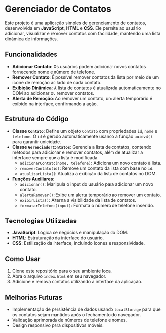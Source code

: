 # Gerenciador de Contatos

Este projeto é uma aplicação simples de gerenciamento de contatos, desenvolvida em **JavaScript**, **HTML** e **CSS**. Ele permite ao usuário adicionar, visualizar e remover contatos com facilidade, mantendo uma lista dinâmica de informações.

## Funcionalidades

- **Adicionar Contato**: Os usuários podem adicionar novos contatos fornecendo nome e número de telefone.
- **Remover Contato**: É possível remover contatos da lista por meio de um ícone de remoção ao lado de cada contato.
- **Exibição Dinâmica**: A lista de contatos é atualizada automaticamente no DOM ao adicionar ou remover contatos.
- **Alerta de Remoção**: Ao remover um contato, um alerta temporário é exibido na interface, confirmando a ação.

## Estrutura do Código

- **Classe `Contato`**: Define um objeto `Contato` com propriedades `id`, `nome` e `telefone`. O `id` é gerado automaticamente usando a função `uuidv4()` para garantir unicidade.
- **Classe `GerenciadorContatos`**: Gerencia a lista de contatos, contendo métodos para adicionar e remover contatos, além de atualizar a interface sempre que a lista é modificada.
  - `adicionarContato(nome, telefone)`: Adiciona um novo contato à lista.
  - `removerContato(id)`: Remove um contato da lista com base no `id`.
  - `atualizarLista()`: Atualiza a exibição da lista de contatos no DOM.
- **Funções Auxiliares**: 
  - `adicionar()`: Manipula o input do usuário para adicionar um novo contato.
  - `alertaRemover()`: Exibe um alerta temporário ao remover um contato.
  - `exibirLista()`: Alterna a visibilidade da lista de contatos.
  - `formatarTelefone(input)`: Formata o número de telefone inserido.

## Tecnologias Utilizadas

- **JavaScript**: Lógica de negócios e manipulação do DOM.
- **HTML**: Estruturação da interface do usuário.
- **CSS**: Estilização da interface, incluindo ícones e responsividade.

## Como Usar

1. Clone este repositório para o seu ambiente local.
2. Abra o arquivo `index.html` em seu navegador.
3. Adicione e remova contatos utilizando a interface da aplicação.

## Melhorias Futuras

- Implementação de persistência de dados usando `localStorage` para que os contatos sejam mantidos após o fechamento do navegador.
- Validação aprimorada de números de telefone e nomes.
- Design responsivo para dispositivos móveis.
